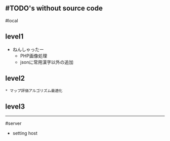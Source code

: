 #TODO's without source code
---

#local
## level1
* ねんしゃったー
    * PHP画像処理
    * jsonに常用漢字以外の追加
## level2
    * マップ評価アルゴリズム最適化 

## level3

---
#server
* setting host



